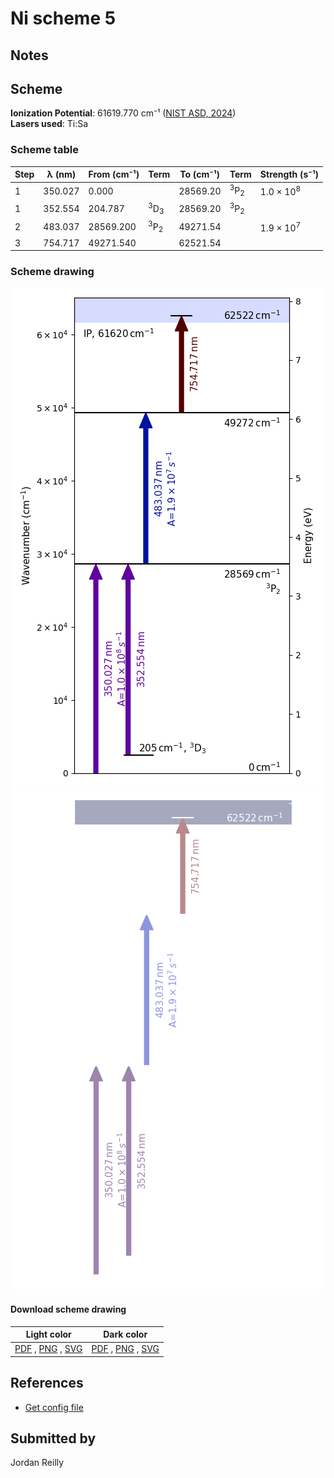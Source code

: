 # Ni scheme 5

## Notes





## Scheme

**Ionization Potential**: 61619.770 cm⁻¹ ([NIST ASD, 2024](https://www.nist.gov/pml/atomic-spectra-database))  
**Lasers used**: Ti:Sa

### Scheme table

| Step | λ (nm)  | From (cm⁻¹) |           Term            | To (cm⁻¹) |           Term            |    Strength (s⁻¹)    |
| ---- | ------- | ----------- | ------------------------- | --------- | ------------------------- | -------------------- |
| 1    | 350.027 | 0.000       |                           | 28569.20  | <sup>3</sup>P<sub>2</sub> | 1.0 × 10<sup>8</sup> |
| 1    | 352.554 | 204.787     | <sup>3</sup>D<sub>3</sub> | 28569.20  | <sup>3</sup>P<sub>2</sub> |                      |
| 2    | 483.037 | 28569.200   | <sup>3</sup>P<sub>2</sub> | 49271.54  |                           | 1.9 × 10<sup>7</sup> |
| 3    | 754.717 | 49271.540   |                           | 62521.54  |                           |                      |


### Scheme drawing

![ni scheme, light mode](ni-005/ni-005-light.png#only-light)
![ni scheme, dark mode](ni-005/ni-005-dark-web.png#only-dark)

#### Download scheme drawing

|                                            Light color                                            |                                           Dark color                                           |
| ------------------------------------------------------------------------------------------------- | ---------------------------------------------------------------------------------------------- |
| [PDF](ni-005/ni-005-light.pdf) , [PNG](ni-005/ni-005-light.png) , [SVG](ni-005/ni-005-light.svg)  | [PDF](ni-005/ni-005-dark.pdf) , [PNG](ni-005/ni-005-dark.png) , [SVG](ni-005/ni-005-dark.svg)  |


## References

  - [Get config file](https://github.com/RIMS-Code/rims-code.github.io/blob/main/db/ni-005.json)



## Submitted by

Jordan Reilly

